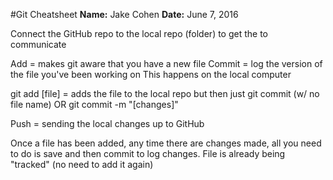 #Git Cheatsheet
**Name:** Jake Cohen
**Date:** June 7, 2016

Connect the GitHub repo to the local repo (folder) to get the to communicate

Add = makes git aware that you have a new file
Commit = log the version of the file you've been working on
This happens on the local computer

git add [file] = adds the file to the local repo
but then just git commit (w/ no file name)
OR git commit -m "[changes]"

Push = sending the local changes up to GitHub

Once a file has been added, any time there are changes made, all you need to do is save and then commit to log changes. File is already being "tracked" (no need to add it again)